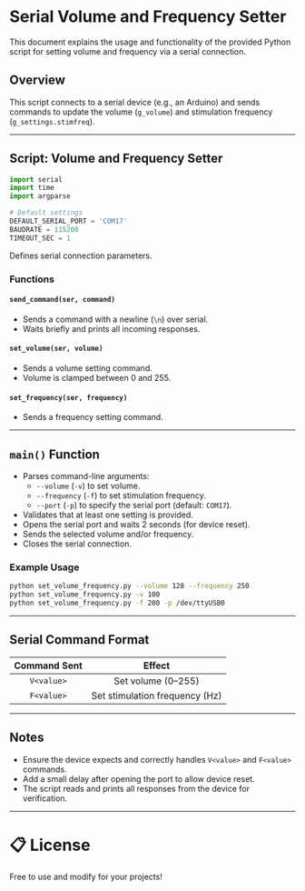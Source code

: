 # Serial Volume and Frequency Setter

This document explains the usage and functionality of the provided Python script for setting volume and frequency via a serial connection.

## Overview

This script connects to a serial device (e.g., an Arduino) and sends commands to update the volume (`g_volume`) and stimulation frequency (`g_settings.stimfreq`).

---

## Script: Volume and Frequency Setter

```python
import serial
import time
import argparse

# Default settings
DEFAULT_SERIAL_PORT = 'COM17'
BAUDRATE = 115200
TIMEOUT_SEC = 1
```
Defines serial connection parameters.

### Functions

#### `send_command(ser, command)`
- Sends a command with a newline (`\n`) over serial.
- Waits briefly and prints all incoming responses.

#### `set_volume(ser, volume)`
- Sends a volume setting command.
- Volume is clamped between 0 and 255.

#### `set_frequency(ser, frequency)`
- Sends a frequency setting command.

---

## `main()` Function

- Parses command-line arguments:
  - `--volume` (`-v`) to set volume.
  - `--frequency` (`-f`) to set stimulation frequency.
  - `--port` (`-p`) to specify the serial port (default: `COM17`).
- Validates that at least one setting is provided.
- Opens the serial port and waits 2 seconds (for device reset).
- Sends the selected volume and/or frequency.
- Closes the serial connection.

### Example Usage

```bash
python set_volume_frequency.py --volume 128 --frequency 250
python set_volume_frequency.py -v 100
python set_volume_frequency.py -f 200 -p /dev/ttyUSB0
```

---

## Serial Command Format

| Command Sent | Effect                          |
|:------------:|:-------------------------------:|
| `V<value>`   | Set volume (0–255)               |
| `F<value>`   | Set stimulation frequency (Hz)  |

---

## Notes

- Ensure the device expects and correctly handles `V<value>` and `F<value>` commands.
- Add a small delay after opening the port to allow device reset.
- The script reads and prints all responses from the device for verification.

---

# 📋 License

Free to use and modify for your projects!
